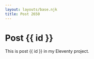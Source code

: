 ```yaml
---
layout: layouts/base.njk
title: Post 2650
---
```


# Post {{ id }}

This is post {{ id }} in my Eleventy project.

